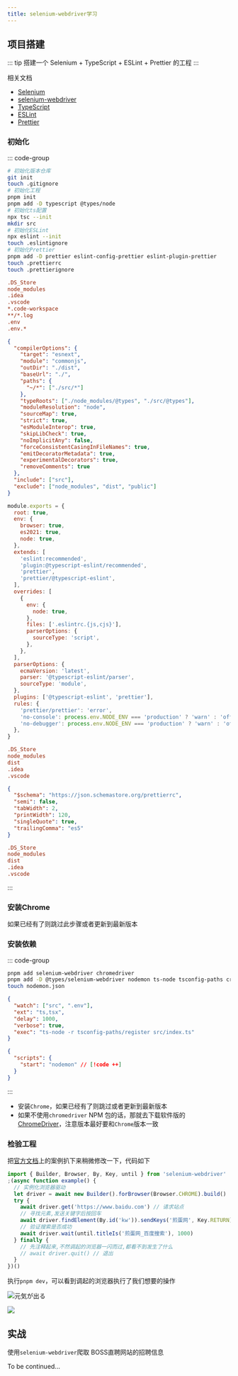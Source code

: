 ```yaml
---
title: selenium-webdriver学习
---
```


## 项目搭建

::: tip 搭建一个 Selenium + TypeScript + ESLint + Prettier 的工程
:::

相关文档

- [Selenium](https://www.selenium.dev/zh-cn/documentation/)
- [selenium-webdriver](https://www.selenium.dev/selenium/docs/api/javascript/index.html)
- [TypeScript](https://www.tslang.cn/)
- [ESLint](https://eslint.nodejs.cn/)
- [Prettier](https://prettier.nodejs.cn/)

### 初始化

::: code-group

```sh
# 初始化版本仓库
git init
touch .gitignore
# 初始化工程
pnpm init
pnpm add -D typescript @types/node
# 初始化ts配置
npx tsc --init
mkdir src
# 初始化ESLint
npx eslint --init
touch .eslintignore
# 初始化Prettier
pnpm add -D prettier eslint-config-prettier eslint-plugin-prettier
touch .prettierrc
touch .prettierignore
```

```ini [.gitignore]
.DS_Store
node_modules
.idea
.vscode
*.code-workspace
**/*.log
.env
.env.*
```

```json [tsconfig.json]
{
  "compilerOptions": {
    "target": "esnext",
    "module": "commonjs",
    "outDir": "./dist",
    "baseUrl": "./",
    "paths": {
      "~/*": ["./src/*"]
    },
    "typeRoots": ["./node_modules/@types", "./src/@types"],
    "moduleResolution": "node",
    "sourceMap": true,
    "strict": true,
    "esModuleInterop": true,
    "skipLibCheck": true,
    "noImplicitAny": false,
    "forceConsistentCasingInFileNames": true,
    "emitDecoratorMetadata": true,
    "experimentalDecorators": true,
    "removeComments": true
  },
  "include": ["src"],
  "exclude": ["node_modules", "dist", "public"]
}
```

```js [.eslintrc.js]
module.exports = {
  root: true,
  env: {
    browser: true,
    es2021: true,
    node: true,
  },
  extends: [
    'eslint:recommended',
    'plugin:@typescript-eslint/recommended',
    'prettier',
    'prettier/@typescript-eslint',
  ],
  overrides: [
    {
      env: {
        node: true,
      },
      files: ['.eslintrc.{js,cjs}'],
      parserOptions: {
        sourceType: 'script',
      },
    },
  ],
  parserOptions: {
    ecmaVersion: 'latest',
    parser: '@typescript-eslint/parser',
    sourceType: 'module',
  },
  plugins: ['@typescript-eslint', 'prettier'],
  rules: {
    'prettier/prettier': 'error',
    'no-console': process.env.NODE_ENV === 'production' ? 'warn' : 'off',
    'no-debugger': process.env.NODE_ENV === 'production' ? 'warn' : 'off',
  },
}
```

```ini [.eslintignore]
.DS_Store
node_modules
dist
.idea
.vscode
```

```json [.prettierrc]
{
  "$schema": "https://json.schemastore.org/prettierrc",
  "semi": false,
  "tabWidth": 2,
  "printWidth": 120,
  "singleQuote": true,
  "trailingComma": "es5"
}
```

```ini [.prettierignore]
.DS_Store
node_modules
dist
.idea
.vscode
```

:::

### 安装Chrome

如果已经有了则跳过此步骤或者更新到最新版本

### 安装依赖

::: code-group

```sh
pnpm add selenium-webdriver chromedriver
pnpm add -D @types/selenium-webdriver nodemon ts-node tsconfig-paths cross-env dotenv
touch nodemon.json
```

```json [nodemon.json]
{
  "watch": ["src", ".env"],
  "ext": "ts,tsx",
  "delay": 1000,
  "verbose": true,
  "exec": "ts-node -r tsconfig-paths/register src/index.ts"
}
```

```json [package.json]
{
  "scripts": {
    "start": "nodemon" // [!code ++]
  }
}
```

:::

- 安装`Chrome`，如果已经有了则跳过或者更新到最新版本
- 如果不使用`chromedriver` NPM 包的话，那就去下载软件版的[ChromeDriver](https://chromedriver.chromium.org/downloads)，注意版本最好要和`Chrome`版本一致

### 检验工程

把[官方文档](https://github.com/SeleniumHQ/selenium/tree/trunk/javascript/node/selenium-webdriver#usage)上的案例扒下来稍微修改一下，代码如下

```ts
import { Builder, Browser, By, Key, until } from 'selenium-webdriver'
;(async function example() {
  // 实例化浏览器驱动
  let driver = await new Builder().forBrowser(Browser.CHROME).build()
  try {
    await driver.get('https://www.baidu.com') // 请求站点
    // 寻找元素,发送关键字后按回车
    await driver.findElement(By.id('kw')).sendKeys('煎蛋网', Key.RETURN)
    // 验证搜索是否成功
    await driver.wait(until.titleIs('煎蛋网_百度搜索'), 1000)
  } finally {
    // 先注释起来,不然调起的浏览器一闪而过,都看不到发生了什么
    // await driver.quit() // 退出
  }
})()
```

执行`pnpm dev`，可以看到调起的浏览器执行了我们想要的操作

![元気が出る](/よし、元気が出る.gif)

![](./assets/检验selenium工程.png)

## 实战

使用`selenium-webdriver`爬取 BOSS直聘网站的招聘信息

To be continued...
